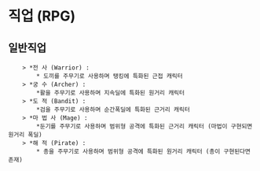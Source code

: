 직업 (RPG)
===========
일반직업 
-----------
        > *전 사 (Warrior) : 
            * 도끼를 주무기로 사용하며 탱킹에 특화된 근접 캐릭터
        > *궁 수 (Archer) :
            *활을 주무기로 사용하며 지속딜에 특화된 원거리 캐릭터
        > *도 적 (Bandit) : 
            *검을 주무기로 사용하며 순간폭딜에 특화된 근거리 캐릭터
        > *마 법 사 (Mage) : 
            *둔기를 주무기로 사용하며 범위형 공격에 특화된 근거리 캐릭터 (마법이 구현되면 원거리 폭딜)
        > *해 적 (Pirate) : 
            * 총을 주무기로 사용하며 범위형 공격에 특화된 원거리 캐릭터 (총이 구현된다면 존재)

